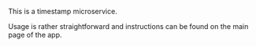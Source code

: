 This is a timestamp microservice.

Usage is rather straightforward and instructions can be found on the main page of the app.
